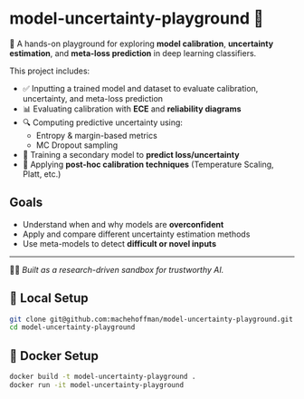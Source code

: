 # model-uncertainty-playground 🎯

🔬 A hands-on playground for exploring **model calibration**, **uncertainty estimation**, and **meta-loss prediction** in deep learning classifiers.

This project includes:
- ✅ Inputting a trained model and dataset to evaluate calibration, uncertainty, and meta-loss prediction
- 📊 Evaluating calibration with **ECE** and **reliability diagrams**
- 🔍 Computing predictive uncertainty using:
  - Entropy & margin-based metrics
  - MC Dropout sampling
- 🧠 Training a secondary model to **predict loss/uncertainty**
- 🔁 Applying **post-hoc calibration techniques** (Temperature Scaling, Platt, etc.)


## Goals
- Understand when and why models are **overconfident**
- Apply and compare different uncertainty estimation methods
- Use meta-models to detect **difficult or novel inputs**

---

👨‍💻 *Built as a research-driven sandbox for trustworthy AI.*

## 🚀 Local Setup

```bash
git clone git@github.com:machehoffman/model-uncertainty-playground.git
cd model-uncertainty-playground
```

##  🐳 Docker Setup

```bash
docker build -t model-uncertainty-playground .
docker run -it model-uncertainty-playground
```
